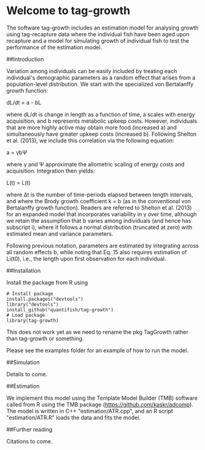Welcome to tag-growth
==========

The software tag-growth includes an estimation model for analysing growth using
tag-recapture data where the individual fish have been aged upon recapture and
a model for simulating growth of individual fish to test the performance of the
estimation model.

##Introduction 

Variation among individuals can be easily included by treating
each individual's demographic parameters as a random effect that arises from a
population-level distribution. We start with the specialized von Bertalanffy
growth function:

dL/dt = a - bL

where dL/dt is change in length as a function of time, a scales with energy
acquisition, and b represents metabolic upkeep costs. However, individuals that
are more highly active may obtain more food (increased a) and simultaneously
have greater upkeep costs (increased b). Following Shelton et al. (2013), we
include this correlation via the following equation:

a = γbΨ

where γ and Ψ approximate the allometric scaling of energy costs and
acquisition. Integration then yields:

L(t) = L(t)

where Δt is the number of time-periods elapsed between length intervals, and
where the Brody growth coefficient k = b (as in the conventional von
Bertalanffy growth function). Readers are referred to Shelton et al. (2013) for
an expanded model that incorporates variability in γ over time, although we
retain the assumption that b varies among individuals (and hence has subscript
i), where it follows a normal distribution (truncated at zero) with estimated
mean and variance parameters.

Following previous notation, parameters are estimated by integrating across all
random effects b, while noting that Eq. 15 also requires estimation of Li(t0),
i.e., the length upon first observation for each individual.


##Installation

Install the package from R using

    # Install package
    install.packages("devtools")
    library("devtools")
    install_github("quantifish/tag-growth")
    # Load package
    library(tag-growth)

This does not work yet as we need to rename the pkg TagGrowth rather than
tag-growth or something.

Please see the examples folder for an example of how to run the model.


##Simulation

Details to come.


##Estimation 

We implement this model using the Template Model Builder (TMB) software called
from R using the TMB package (https://github.com/kaskr/adcomp). The model is
written in C++ "estimation/ATR.cpp", and an R script "estimation/ATR.R" loads
the data and fits the model.


##Further reading

Citations to come.